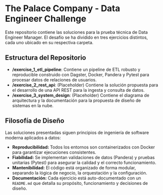 # The Palace Company - Data Engineer Challenge

Este repositorio contiene las soluciones para la prueba técnica de Data Engineer Manager. El desafío se ha dividido en tres ejercicios distintos, cada uno ubicado en su respectiva carpeta.

## Estructura del Repositorio

- **/exercise_1_etl_pipeline**: Contiene un pipeline de ETL robusto y reproducible construido con Dagster, Docker, Pandera y Pytest para procesar datos de relaciones de usuarios.
- **/exercise_2_rest_api**: (Placeholder) Contiene la solución propuesta para el desarrollo de una API REST para la ingesta y consulta de datos.
- **/exercise_3_system_design**: (Placeholder) Contiene el diagrama de arquitectura y la documentación para la propuesta de diseño de sistemas en la nube.

## Filosofía de Diseño

Las soluciones presentadas siguen principios de ingeniería de software moderna aplicados a datos:

- **Reproducibilidad:** Todos los entornos son containerizados con Docker para garantizar ejecuciones consistentes.
- **Fiabilidad:** Se implementan validaciones de datos (Pandera) y pruebas unitarias (Pytest) para asegurar la calidad y el correcto funcionamiento.
- **Mantenibilidad:** El código está organizado de forma modular, separando la lógica de negocio, la orquestación y la configuración.
- **Documentación:** Cada ejercicio está auto-documentado con un `README.md` que detalla su propósito, funcionamiento y decisiones de diseño.